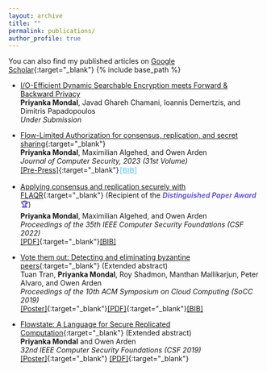 ```yaml
---
layout: archive
title: ""
permalink: publications/
author_profile: true
---
```


<style>
			
 button {
			width: 37px;
			height: 20px;
			background-color:White;/*#87CEEB;/*#008CBA;*/
			color: #89CFF0;
            border-color:White;
            font-size: 14px;
            font-weight: 700;
            padding: 0px;
            border: 0px;
	 text-decoration: underline;
		}    
        button:active {
        	background-color:Cyan;
            color: Black;
		}
        .dontPrint {
       display:none;
    }

	</style>


You can also find my published articles on [Google Scholar](https://scholar.google.com/citations?user=xHRP7lkAAAAJ&hl=en){:target="_blank"} 
{% include base_path %}


- [I/O-Efficient Dynamic Searchable Encryption meets Forward &
Backward Privacy]()<br>
**Priyanka Mondal**, Javad Ghareh Chamani, Ioannis Demertzis, and Dimitris Papadopoulos <br>
<i>Under Submission</i>

- [Flow-Limited Authorization for consensus, replication, and secret sharing](){:target="_blank"}<br>
**Priyanka Mondal**, Maximilian Algehed, and Owen Arden <br>
  <i>Journal of Computer Security, 2023 (31st Volume)</i><br>
  [[Pre-Press]](https://content.iospress.com/journals/journal-of-computer-security/Pre-press/Pre-press){:target="_blank"}<button onclick="copyContent()">[BIB]</button>

- [Applying consensus and replication securely with FLAQR](https://ieeexplore.ieee.org/document/9919637){:target="_blank"} (Recipient of the <b> <font color="SlateBlue"> <i> Distinguished Paper Award </i> 🏆</font></b>) <br>
**Priyanka Mondal**, Maximilian Algehed, and Owen Arden <br>
<i>Proceedings of the 35th IEEE Computer Security Foundations (CSF 2022)</i><br>
[[PDF]](https://drive.google.com/file/d/1RvG4morYwqtZj39K7GKkcbnc91zBL8RJ/view?usp=drive_link){:target="_blank"}[[BIB]]()



- [Vote them out: Detecting and eliminating byzantine peers](https://dl.acm.org/doi/abs/10.1145/3357223.3365442){:target="_blank"} (Extended abstract)<br>
Tuan Tran, **Priyanka Mondal**, Roy Shadmon, Manthan Mallikarjun, Peter Alvaro, and Owen Arden <br>
<i>Proceedings of the 10th ACM Symposium on Cloud Computing (SoCC 2019)</i><br>
[[Poster]](){:target="_blank"}[[PDF]](https://drive.google.com/file/d/1GRxsjw64xL74-oiJ_dhfyhWAHbnkoBdS/view?usp=drive_link){:target="_blank"}[[BIB]]()

- [Flowstate: A Language for Secure Replicated Computation](https://web.stevens.edu/csf2019/program.html){:target="_blank"} (Extended abstract)<br>
**Priyanka Mondal** and Owen Arden <br>
<i>32nd IEEE Computer Security Foundations (CSF 2019)</i><br>
[[Poster]](https://drive.google.com/file/d/1xVm7xlsimldurA3psJ7gOdS7WbtEIKU4/view?usp=sharing){:target="_blank"}
[[PDF]](https://drive.google.com/file/d/19kTyo9jv64xKZwERCbZL3j9tREOX27tr/view?usp=sharing){:target="_blank"}



<div class=dontPrint id="flaqrBib">@INPROCEEDINGS{9919637,
  author={Mondal, Priyanka and Algehed, Maximilian and Arden, Owen},
  booktitle={2022 IEEE 35th Computer Security Foundations Symposium (CSF)}, 
  title={Applying consensus and replication securely with FLAQR}, 
  year={2022},
  volume={},
  number={},
  pages={163-178},
  doi={10.1109/CSF54842.2022.9919637}}
</div>
<div class=dontPrint id="voteThem">@inproceedings{10.1145/3357223.3365442,
author = {Tran, Tuan and Mondal, Priyanka and Shadmon, Roy and Mallikarjun, Manthan and Alvaro, Peter and Arden, Owen},
title = {Vote Them Out: Detecting and Eliminating Byzantine Peers},
year = {2019},
isbn = {9781450369732},
publisher = {Association for Computing Machinery},
address = {New York, NY, USA},
url = {https://doi.org/10.1145/3357223.3365442},
doi = {10.1145/3357223.3365442},
abstract = {},
booktitle = {Proceedings of the ACM Symposium on Cloud Computing},
pages = {480},
numpages = {1},
location = {Santa Cruz, CA, USA},
series = {SoCC '19}
}
</div>
<script>     
 let text = document.getElementById('flaqrBib').innerHTML;
	 const copyContent = async () => {
   	 try {
    	  await navigator.clipboard.writeText(text);
    	  console.log('Content copied to clipboard');
  	  } catch (err) {
      console.error('Failed to copy: ', err);
    }
  }
</script>

